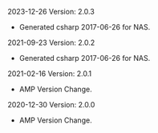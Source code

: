 2023-12-26 Version: 2.0.3
- Generated csharp 2017-06-26 for NAS.

2021-09-23 Version: 2.0.2
- Generated csharp 2017-06-26 for NAS.

2021-02-16 Version: 2.0.1
- AMP Version Change.

2020-12-30 Version: 2.0.0
- AMP Version Change.

